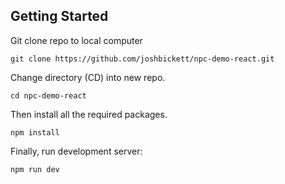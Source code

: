 ## Getting Started

Git clone repo to local computer
```
git clone https://github.com/joshbickett/npc-demo-react.git
```

Change directory (CD) into new repo. 
```
cd npc-demo-react
```

Then install all the required packages. 
```
npm install
```

Finally, run development server:

```bash
npm run dev
```
